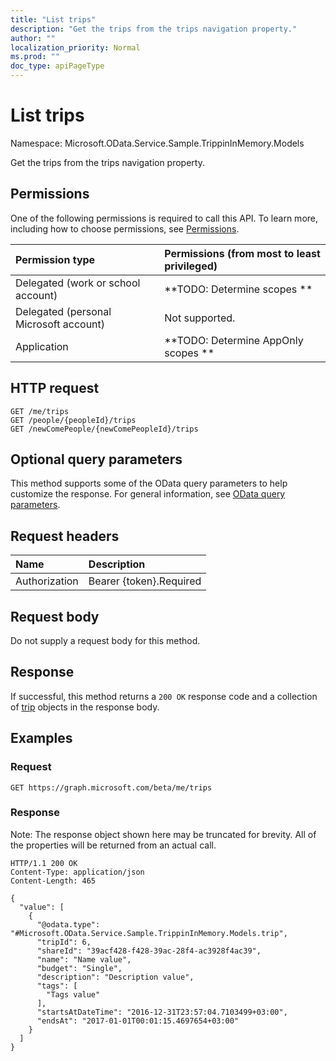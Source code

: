 ```yaml
---
title: "List trips"
description: "Get the trips from the trips navigation property."
author: ""
localization_priority: Normal
ms.prod: ""
doc_type: apiPageType
---
```


# List trips

Namespace: Microsoft.OData.Service.Sample.TrippinInMemory.Models

Get the trips from the trips navigation property.

## Permissions
One of the following permissions is required to call this API. To learn more, including how to choose permissions, see [Permissions](/concepts/permissions-reference.md).

|Permission type|Permissions (from most to least privileged)|
|:---|:---|
|Delegated (work or school account)|**TODO: Determine scopes **|
|Delegated (personal Microsoft account)|Not supported.|
|Application|**TODO: Determine AppOnly scopes **|

## HTTP request
<!-- {
  "blockType": "ignored"
}
-->
``` http
GET /me/trips
GET /people/{peopleId}/trips
GET /newComePeople/{newComePeopleId}/trips
```

## Optional query parameters
This method supports some of the OData query parameters to help customize the response. For general information, see [OData query parameters](/graph/query-parameters).

## Request headers
|Name|Description|
|:---|:---|
|Authorization|Bearer {token}.Required|

## Request body
Do not supply a request body for this method.

## Response
If successful, this method returns a `200 OK` response code and a collection of [trip](../resources/trip.md) objects in the response body.

## Examples

### Request
<!-- {
  "blockType": "request",
  "name": "get_trip"
}
-->
``` http
GET https://graph.microsoft.com/beta/me/trips
```

### Response
Note: The response object shown here may be truncated for brevity. All of the properties will be returned from an actual call.
<!-- {
  "blockType": "response",
  "truncated": true,
  "@odata.type": "collection(microsoft.odata.service.sample.trippininmemory.models.trip)"
}
-->
``` http
HTTP/1.1 200 OK
Content-Type: application/json
Content-Length: 465

{
  "value": [
    {
      "@odata.type": "#Microsoft.OData.Service.Sample.TrippinInMemory.Models.trip",
      "tripId": 6,
      "shareId": "39acf428-f428-39ac-28f4-ac3928f4ac39",
      "name": "Name value",
      "budget": "Single",
      "description": "Description value",
      "tags": [
        "Tags value"
      ],
      "startsAtDateTime": "2016-12-31T23:57:04.7103499+03:00",
      "endsAt": "2017-01-01T00:01:15.4697654+03:00"
    }
  ]
}
```

